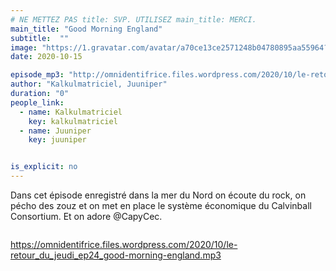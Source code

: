 ```yaml
---
# NE METTEZ PAS title: SVP. UTILISEZ main_title: MERCI.
main_title: "Good Morning England"
subtitle:  ""
image: "https://1.gravatar.com/avatar/a70ce13ce2571248b04780895aa55964?s=96&d=identicon&r=G"
date: 2020-10-15

episode_mp3: "http://omnidentifrice.files.wordpress.com/2020/10/le-retour_du_jeudi_ep24_good-morning-england.mp3"
author: "Kalkulmatriciel, Juuniper"
duration: "0"
people_link: 
  - name: Kalkulmatriciel
    key: kalkulmatriciel
  - name: Juuniper
    key: juuniper


is_explicit: no
---
```


<PodcastHeader/>

<!-- ECRIRE LA DESCRIPTION DE L'EPISODE SOUS CETTE LIGNE -->

<p>Dans cet épisode enregistré dans la mer du Nord on écoute du rock, on pécho des zouz et on met en place le système économique du Calvinball Consortium. Et on adore @CapyCec.</p>



<img src="https://retourdujeudi.files.wordpress.com/2020/10/twitter2.jpg?w=1024" alt="">



 
<a href="https://omnidentifrice.files.wordpress.com/2020/10/le-retour_du_jeudi_ep24_good-morning-england.mp3" rel="nofollow">https://omnidentifrice.files.wordpress.com/2020/10/le-retour_du_jeudi_ep24_good-morning-england.mp3</a>
 


